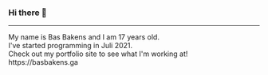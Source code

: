 ### Hi there 👋
<hr>
My name is Bas Bakens and I am 17 years old. 
<br>
I've started programming in Juli 2021. 
<br>
Check out my portfolio site to see what I'm working at!
<br>
https://basbakens.ga
<!--
**Bash-04/Bash-04** is a ✨ _special_ ✨ repository because its `README.md` (this file) appears on your GitHub profile.

Here are some ideas to get you started:

- 🔭 I’m currently working on ...
- 🌱 I’m currently learning ...
- 👯 I’m looking to collaborate on ...
- 🤔 I’m looking for help with ...
- 💬 Ask me about ...
- 📫 How to reach me: ...
- 😄 Pronouns: ...
- ⚡ Fun fact: ...
-->

